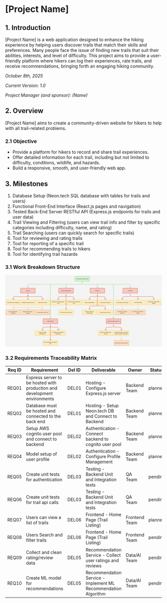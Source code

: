 # [Project Name]

## 1. Introduction

[Project Name] is a web application designed to enhance the hiking experience by helping users discover trails that match their skills and preferences. Many people face the issue of finding new trails that suit their abilities, interests, and level of difficulty. This project aims to provide a user-friendly platform where hikers can log their experiences, rate trails, and receive recommendations, bringing forth an engaging hiking community.

*October 8th, 2025*

*Current Version: 1.0*

*Project Manager (and sponsor): (Name)*

## 2. Overview

[Project Name] aims to create a community-driven website for hikers to help with all trail-related problems.

### 2.1 Objective

- Provide a platform for hikers to record and share trail experiences.
- Offer detailed information for each trail, including but not limited to difficulty, conditions, wildlife, and hazards.
- Build a responsive, smooth, and user-friendly web app.

## 3. Milestones
1. Database Setup (Neon.tech SQL database with tables for trails and users)
2. Functional Front-End Interface (React.js pages and navigation)
3. Tested Back-End Server RESTful API (Express.js endpoints for trails and user data)
4. Trail Viewing and Filtering (users can view trail info and filter by specific categories including difficulty, name, and rating)
5. Trail Searching (users can quickly search for specific trails)
6. Tool for reviewing and rating trails
7. Tool for reporting of a specific trail
8. Tool for recommending trails to hikers
9. Tool for identifying trail hazards

### 3.1 Work Breakdown Structure
![WBS](assets/wbs.png)

### 3.2 Requirements Traceability Matrix

| Req ID | Requirement                                                              | Del ID | Deliverable                                                    | Owner         | Status  |
|--------|--------------------------------------------------------------------------|--------|----------------------------------------------------------------|---------------|---------|
| REQ01  | Express server to be hosted with production and development environments | DEL01  | Hosting - Configure Express.js server                          | Backend Team  | planned |
| REQ02  | Database must be hosted and connected to the back end                    | DEL01  | Hosting - Setup Neon.tech DB and Connect to Backend            | Backend Team  | planned |
| REQ03  | Setup AWS cognito user pool and connect to backend                       | DEL02  | Authentication - Connect backend to cognito user pool          | Backend Team  | planned |
| REQ04  | Model setup of user profile                                              | DEL02  | Authentication - Configure Profile Management                  | Backend Team  | planned |
| REQ05  | Create unit tests for authentication                                     | DEL03  | Testing - Backend Unit and Integration tests                   | QA Team       | pending |
| REQ06  | Create unit tests for trail api calls                                    | DEL03  | Testing - Backend Unit and Integration tests                   | QA Team       | pending |
| REQ07  | Users can view a list of trails                                          | DEL06  | Frontend - Home Page (Trail Listing)                           | Frontend Team | planned |
| REQ08  | Users Search and filter trails                                           | DEL06  | Frontend - Home Page (Trail Listing)                           | Frontend Team | pending |
| REQ09  | Collect and clean rating/review data                                     | DEL05  | Recommendation Service - Collect user ratings and reviews      | Data/AI Team  | pending |
| REQ10  | Create ML model for recommendations                                      | DEL05  | Recommendation Service - Implement ML Recommendation Algorithm | Data/AI Team  | pending |